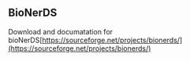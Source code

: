 ## BioNerDS

Download and documatation for bioNerDS[https://sourceforge.net/projects/bionerds/](https://sourceforge.net/projects/bionerds/)
